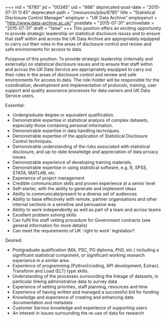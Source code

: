 +++
nid = "6785"
jid = "00345"
uid = "668"
deprecated-post-date = "2015-07-31 11:45"
deprecated-path = "/resources/jobs/6785"
title = "Statistical Disclosure Control Manager"
employer = "UK Data Archive"
employerurl = "http://www.data-archive.ac.uk/"
postdate = "2015-07-31"
archivedate = "2015-07-31"
draft = "false"
+++
This position offers an exciting opportunity to provide strategic
leadership on statistical disclosure issues and to ensure that staff
within and across the UK Data Archive are appropriately equipped to
carry out their roles in the areas of disclosure control and review and
safe environments for access to data.

Purppose of this position: To provide strategic leadership (internally
and externally) on statistical disclosure issues and to ensure that
staff within and across the UK Data Service are appropriately equipped
to carry out their roles in the areas of disclosure control and review
and safe environments for access to data. The role-holder will be
responsible for the coordination, development and implementation of
protocols, training, user support and quality assurance processes for
data owners and UK Data Service users.
  
Essential:

-   Undergraduate degree or equivalent qualification.
-   Demonstrable expertise in statistical analysis of complex datasets,
    especially those containing personal information.
-   Demonstrable expertise in data handling techniques.
-   Demonstrable expertise of the application of Statistical Disclosure
    Control techniques.
-   Demonstrable understanding of the risks associated with statistical
    disclosure, and up-to-date knowledge and appreciation of data
    privacy issues.
-   Demonstrable experience of developing training materials.
-   Demonstrable expertise in using statistical software, e.g. R, SPSS,
    STATA, MATLAB, etc.
-   Experience of project management
-   Credible communication skills and proven experience at a senior
    level
-   Self-starter, with the ability to generate and implement ideas
-   Ability to communicate/present to a diverse set of audiences
-   Ability to liaise effectively with remote, partner organisations and
    other internal sections in a sensitive and persuasive way
-   Ability to work independently as well as part of a team and across
    teams
-   Excellent problem solving skills
-   Can fulfil the staff vetting procedure for Government contracts (see
    general information for more details)
-   Can meet the requirements of UK 'right to work' legislation*.

Desired:

-   Postgraduate qualification (MA, PSC, PG diploma, PhD, etc.)
    including a significant statistical component, or significant
    working research experience in a similar area.
-   Experience of programming (Python)/coding, API development, Extract,
    Transform and Load (ELT) type skills.
-   Understanding of the processes surrounding the linkage of datasets,
    in particular linking administrative data to survey data
-   Experience of setting priorities, staff planning, resources and time
-   Experience of having written and managed a successful bid for
    funding
-   Knowledge and experience of creating and enhancing data
    documentation and metadata
-   Customer Service knowledge and experience of supporting users
-   An interest in issues surrounding the re-use of data for research
